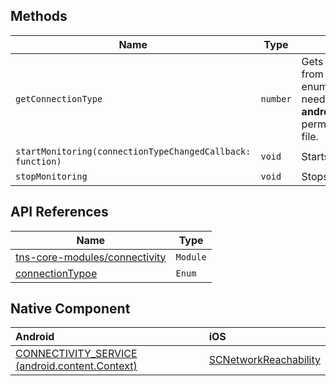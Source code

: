 ## Methods

| Name     | Type    | Description    |
|----------|---------|----------------|
| `getConnectionType`   | `number` | Gets the type of connection. Returns a value from the `connectivityModule.connectionType` enumeration. To use this method on Android you need to have the **android.permission.ACCESS_NETWORK_STATE** permission added to the **AndroidManifest.xml** file. |
| `startMonitoring(connectionTypeChangedCallback: function)`   | `void` | Starts monitoring the connection type. |
| `stopMonitoring`   | `void` | Stops monitoring the connection type. |

## API References

| Name     | Type    | 
|----------|---------|
| [tns-core-modules/connectivity](https://docs.nativescript.org/api-reference/modules/_connectivity_.html) | `Module` | 
| [connectionTypoe](https://docs.nativescript.org/api-reference/enums/_connectivity_.connectiontype) | `Enum` | 

## Native Component

| Android               | iOS      |
|:----------------------|:---------|
| [CONNECTIVITY_SERVICE (android.content.Context)](https://developer.android.com/reference/android/content/Context) | [SCNetworkReachability](https://developer.apple.com/documentation/systemconfiguration/scnetworkreachability-g7d) | 
